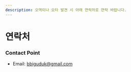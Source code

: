 ```yaml
---
description: 오역이나 오타 발견 시 아래 연락처로 연락 바랍니다.
---
```


# 연락처

### Contact Point

* Email: bbiguduk@gmail.com

